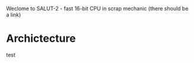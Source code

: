 Weclome to SALUT-2 - fast 16-bit CPU in scrap mechanic (there should be a link)

# Archictecture

test
